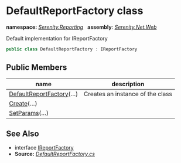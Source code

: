 # DefaultReportFactory class
**namespace:** *[Serenity.Reporting](../README.md#serenity.reporting-namespace)*   **assembly**: *[Serenity.Net.Web](../README.md)*

Default implementation for IReportFactory

```csharp
public class DefaultReportFactory : IReportFactory
```

## Public Members

| name | description |
| --- | --- |
| [DefaultReportFactory](DefaultReportFactory/DefaultReportFactory.md)(…) | Creates an instance of the class |
| [Create](DefaultReportFactory/Create.md)(…) |  |
| [SetParams](DefaultReportFactory/SetParams.md)(…) |  |

## See Also

* interface [IReportFactory](../Serenity.Net.Services/IReportFactory.md)
* **Source:** *[DefaultReportFactory.cs](https://github.com/serenity-is/Serenity/blob/master/src/Serenity.Net.Web/Reporting/DefaultReportFactory.cs)*